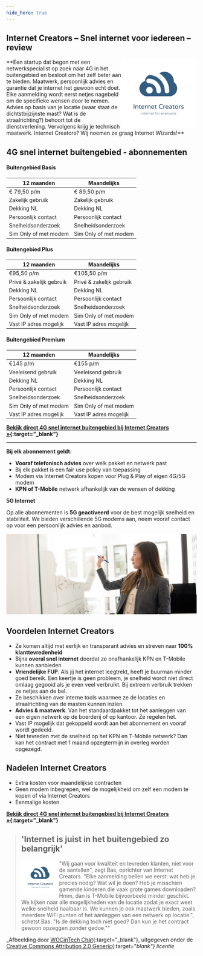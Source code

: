 ```yaml
---
hide_hero: true
---
```


## Internet Creators – Snel internet voor iedereen – review
<img style="float: right; width:200px;" src="/assets/images/logo-internet-creators.svg" alt="Internet Creators logo">
**Een startup dat begon met een netwerkspecialist op zoek naar 4G in het buitengebied en besloot om het zelf beter aan te bieden. Maatwerk, persoonlijk advies en garantie dat je internet het gewoon echt doet. Elke aanmelding wordt eerst netjes nagebeld om de specifieke wensen door te nemen. Advies op basis van je locatie (waar staat de dichtstbijzijnste mast? Wat is de straalrichting?) behoort tot de dienstverlening. Vervolgens krijg je technisch maatwerk. Internet Creators? Wij noemen ze graag Internet Wizards!**

## 4G snel internet buitengebied - abonnementen


#### Buitengebied Basis

| 12 maanden | Maandelijks |
| --- | --- |
| € 79,50 p/m | € 89,50 p/m |
| Zakelijk gebruik | Zakelijk gebruik |
| Dekking NL | Dekking NL |
| Persoonlijk contact | Persoonlijk contact |
| Snelheidsonderzoek | Snelheidsonderzoek |
| Sim Only of met modem | Sim Only of met modem |

#### Buitengebied Plus

| 12 maanden | Maandelijks |
| --- | --- |
| €95,50 p/m | €105,50 p/m |
| Privé & zakelijk gebruik | Privé & zakelijk gebruik |
| Dekking NL | Dekking NL |
| Persoonlijk contact | Persoonlijk contact |
| Snelheidsonderzoek | Snelheidsonderzoek |
| Sim Only of met modem | Sim Only of met modem |
| Vast IP adres mogelijk | Vast IP adres mogelijk |

#### Buitengebied Premium

| 12 maanden | Maandelijks |
| --- | --- |
| €145 p/m | €155 p/m |
| Veeleisend gebruik | Veeleisend gebruik |
| Dekking NL | Dekking NL |
| Persoonlijk contact | Persoonlijk contact |
| Snelheidsonderzoek | Snelheidsonderzoek |
| Sim Only of met modem | Sim Only of met modem |
| Vast IP adres mogelijk | Vast IP adres mogelijk |

**[Bekijk direct 4G snel internet buitengebied bij Internet Creators &raquo;](/internetcreators/){:target="_blank"}**

---

**Bij elk abonnement geldt:**

- **Vooraf telefonisch advies** over welk pakket en netwerk past
- Bij elk pakket is een fair use policy van toepassing
- Modem via Internet Creators kopen voor Plug & Play of eigen 4G/5G modem
- **KPN of T-Mobile** netwerk afhankelijk van de wensen of dekking

**5G Internet**

Op alle abonnementen is **5G geactiveerd** voor de best mogelijk snelheid en stabiliteit. We bieden verschillende 5G modems aan, neem vooraf contact op voor een persoonlijk advies en aanbod.

![Alt](/assets/images/vrouw-op-whiteboard.jpg "Internet Creators Snel internet buitengebied")

## Voordelen Internet Creators

- Ze komen altijd met eerlijk en transparant advies en streven naar **100% klanttevredenheid**
- Bijna **overal snel internet** doordat ze onafhankelijk KPN en T-Mobile kunnen aanbieden
- **Vriendelijke FUP**. Als jij het internet leegtrekt, heeft je buurman minder goed bereik. Een keertje is geen probleem, je snelheid wordt niet direct omlaag gegooid als je even veel verbruikt. Bij extreem verbruik trekken ze netjes aan de bel.
- Ze beschikken over interne tools waarmee ze de locaties en straalrichting van de masten kunnen inzien.
- **Advies & maatwerk**. Van het standaardpakket tot het aanleggen van een eigen netwerk op de boerderij of op kantoor. Ze regelen het.
- Vast IP mogelijk dat gekoppeld wordt aan het abonnement en vooraf wordt gedeeld.
- Niet tevreden met de snelheid op het KPN en T-Mobile netwerk? Dan kan het contract met 1 maand opzegtermijn in overleg worden opgezegd.

## Nadelen Internet Creators

- Extra kosten voor maandelijkse contracten
- Geen modem inbegrepen, wel de mogelijkheid om zelf een modem te kopen of via Internet Creators
- Eenmalige kosten

**[Bekijk direct 4G snel internet buitengebied bij Internet Creators &raquo;](/internetcreators/){:target="_blank"}**

> ## &#39;Internet is juist in het buitengebied zo belangrijk&#39;
> <img style="float: left; width:100px;" src="/assets/images/logo-internet-creators.svg" alt="Internet Creators logo">&quot;Wij gaan voor kwaliteit en tevreden klanten, niet voor de aantallen", zegt Bas, oprichter van Internet Creators. "Elke aanmelding bellen we eerst: wat heb je precies nodig? Wat wil je doen? Heb je misschien gamende kinderen die vaak grote games downloaden? Hmm, dan is T-Mobile bijvoorbeeld minder geschikt. We kijken naar alle mogelijkheden van de locatie zodat je exact weet welke snelheid haalbaar is. We kunnen je ook maatwerk bieden, zoals meerdere WiFi punten of het aanleggen van een netwerk op locatie.", schetst Bas. "Is de dekking toch niet goed? Dan kun je het contract gewoon opzeggen zonder gedoe."&quot;

_Afbeelding door [WOCinTech Chat](https://www.flickr.com/photos/wocintechchat/25167708354/){:target="_blank"}, uitgegeven onder de [Creative Commons Attribution 2.0 Generic](https://creativecommons.org/licenses/by/2.0/){:target="_blank"} licentie_
